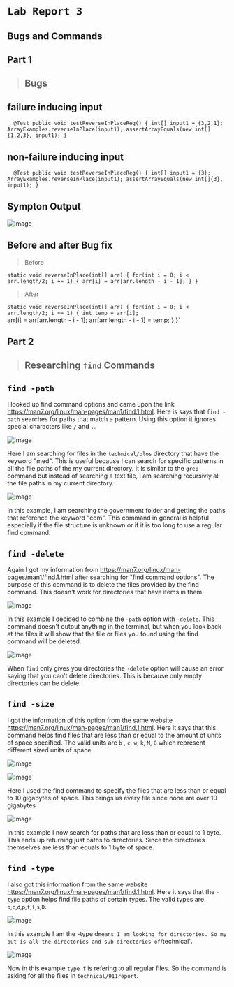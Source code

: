 # `Lab Report 3`

## Bugs and Commands

## **Part 1** 

> ## Bugs

## failure inducing input

`  @Test
  public void testReverseInPlaceReg() {
   int[] input1 = {3,2,1};
   ArrayExamples.reverseInPlace(input1);
   assertArrayEquals(new int[]{1,2,3}, input1);
   }`

## non-failure inducing input

`  @Test
  public void testReverseInPlaceReg() {
   int[] input1 = {3};
   ArrayExamples.reverseInPlace(input1);
   assertArrayEquals(new int[]{3}, input1);
   }`

## Sympton Output

![image](https://github.com/m3cortez/cse15l-lab-reports/assets/130080853/84768d49-a0ff-4d98-bc71-4abd5d50c5a4)

## Before and after Bug fix

> Before

`static void reverseInPlace(int[] arr) {
   for(int i = 0; i < arr.length/2; i += 1) {
      arr[i] = arr[arr.length - i - 1];
      }
  }`

> After

`static void reverseInPlace(int[] arr) {
   for(int i = 0; i < arr.length/2; i += 1) {
      int temp = arr[i];`<br>
      arr[i] = arr[arr.length - i - 1];
      arr[arr.length - i - 1] = temp;
      }
  }`


## **Part 2**

> ## Researching `find` Commands

## `find -path`

I looked up find command options and came upon the link https://man7.org/linux/man-pages/man1/find.1.html. Here is says that `find -path` searches for paths that match a pattern. Using this option it ignores special characters like `/` and `.`. 

![image](https://github.com/m3cortez/cse15l-lab-reports/assets/130080853/c01f2ca4-754c-4961-8122-57aaba23ac6b)

Here I am searching for files in the `technical/plos` directory that have the keyword "med". This is useful because I can search for specific patterns in all the file paths of the my current directory. It is similar to the `grep` command but instead of searching a text file, I am searching recursivly all the file paths in my current directory. 

![image](https://github.com/m3cortez/cse15l-lab-reports/assets/130080853/7d347f8a-407e-4750-94c8-5bbb191062b5)

In this example, I am searching the government folder and getting the paths that reference the keyword "com". This command in general is helpful especially if the file structure is unknown or if it is too long to use a regular find command. 


## `find -delete`

Again I got my information from https://man7.org/linux/man-pages/man1/find.1.html after searching for "find command options". The purpose of this command is to delete the files provided by the find command. This doesn't work for directories that have items in them. 

![image](https://github.com/m3cortez/cse15l-lab-reports/assets/130080853/847c530f-07fd-4657-b998-9f66ff077428)

In this example I decided to combine the `-path` option with `-delete`. This command doesn't output anything in the terminal, but when you look back at the files it will show that the file or files you found using the find command will be deleted. 

![image](https://github.com/m3cortez/cse15l-lab-reports/assets/130080853/a1a13642-65d1-4046-bb94-963d9739bb8b)

When `find` only gives you directories the `-delete` option will cause an error saying that you can't delete directories. This is because only empty directories can be delete.

## `find -size`

I got the information of this option from the same website https://man7.org/linux/man-pages/man1/find.1.html. Here it says that this command helps find files that are less than or equal to the amount of units of space specified. The valid units are `b` , `c`, `w`, `k`, `M`, `G` which represent different sized units of space. 

![image](https://github.com/m3cortez/cse15l-lab-reports/assets/130080853/397591be-68d8-4823-90c7-4bbd5c2a6117)

![image](https://github.com/m3cortez/cse15l-lab-reports/assets/130080853/bd0b8398-d77a-4b27-b3e8-ee77581f2f25)

Here I used the find command to specify the files that are less than or equal to 10 gigabytes of space. This brings us every file since none are over 10 gigabytes

![image](https://github.com/m3cortez/cse15l-lab-reports/assets/130080853/14f20413-e016-481e-a35c-46dd1ba85c55)

 In this example I now search for paths that are less than or equal to 1 byte. This ends up returning just paths to directories. Since the directories themselves are less than equals to 1 byte of space. 



## `find -type`

I also got this information from the same website https://man7.org/linux/man-pages/man1/find.1.html. Here it says that the `-type` option helps find file paths of certain types. The valid types are `b`,`c`,`d`,`p`,`f`,`l`,`s`,`D`. 

![image](https://github.com/m3cortez/cse15l-lab-reports/assets/130080853/a6561e90-94b7-4039-b683-aca919086f89)

In this example I am the -type d` means I am looking for directories. So my put is all the directories and sub directories of `/technical`. 

![image](https://github.com/m3cortez/cse15l-lab-reports/assets/130080853/aa4c4e34-aa00-4c25-8f62-f5cc088d0412)

Now in this example `type f` is refering to all regular files. So the command is asking for all the files in `technical/911report`. 

